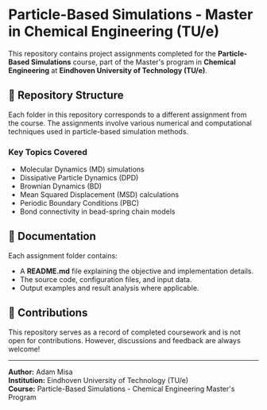# Particle-Based Simulations - Master in Chemical Engineering (TU/e)

This repository contains project assignments completed for the **Particle-Based Simulations** course, part of the Master's program in **Chemical Engineering** at **Eindhoven University of Technology (TU/e)**.

## 📂 Repository Structure
Each folder in this repository corresponds to a different assignment from the course. The assignments involve various numerical and computational techniques used in particle-based simulation methods.

### Key Topics Covered
- Molecular Dynamics (MD) simulations
- Dissipative Particle Dynamics (DPD)
- Brownian Dynamics (BD)
- Mean Squared Displacement (MSD) calculations
- Periodic Boundary Conditions (PBC)
- Bond connectivity in bead-spring chain models

## 📖 Documentation
Each assignment folder contains:
- A **README.md** file explaining the objective and implementation details.
- The source code, configuration files, and input data.
- Output examples and result analysis where applicable.

## 🤝 Contributions
This repository serves as a record of completed coursework and is not open for contributions. However, discussions and feedback are always welcome!

---
**Author:** Adam Misa  
**Institution:** Eindhoven University of Technology (TU/e)  
**Course:** Particle-Based Simulations - Chemical Engineering Master's Program

